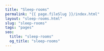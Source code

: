 ```yaml
---
title: "Sleep-rooms"
permalink: "{{ page.fileSlug }}/index.html"
layout: "sleep-rooms.html"
slug: "sleep-rooms"
tags: "pages"
seo:
  title: "sleep-rooms"
  og_title: "sleep-rooms"
---
```



